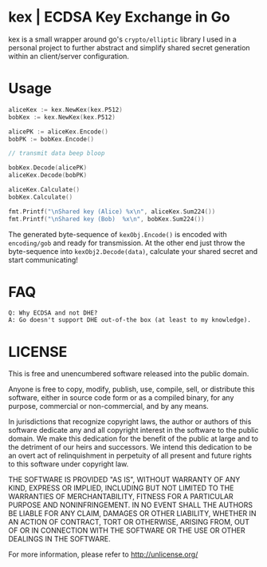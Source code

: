 # kex | ECDSA Key Exchange in Go
kex is a small wrapper around go's `crypto/elliptic` library I 
used in a personal project to further abstract and simplify shared secret generation
within an client/server configuration.

# Usage
```go
aliceKex := kex.NewKex(kex.P512)
bobKex := kex.NewKex(kex.P512)

alicePK := aliceKex.Encode()
bobPK := bobKex.Encode()

// transmit data beep bloop

bobKex.Decode(alicePK)
aliceKex.Decode(bobPK)

aliceKex.Calculate()
bobKex.Calculate()

fmt.Printf("\nShared key (Alice) %x\n", aliceKex.Sum224())
fmt.Printf("\nShared key (Bob)  %x\n", bobKex.Sum224())
```

The generated byte-sequence of `kexObj.Encode()` is encoded with `encoding/gob` and ready
for transmission. At the other end just throw the byte-sequence into `kexObj2.Decode(data)`, calculate
your shared secret and start communicating!

# FAQ
    Q: Why ECDSA and not DHE?
    A: Go doesn't support DHE out-of-the box (at least to my knowledge).
    
# LICENSE
This is free and unencumbered software released into the public domain.

Anyone is free to copy, modify, publish, use, compile, sell, or
distribute this software, either in source code form or as a compiled
binary, for any purpose, commercial or non-commercial, and by any
means.

In jurisdictions that recognize copyright laws, the author or authors
of this software dedicate any and all copyright interest in the
software to the public domain. We make this dedication for the benefit
of the public at large and to the detriment of our heirs and
successors. We intend this dedication to be an overt act of
relinquishment in perpetuity of all present and future rights to this
software under copyright law.

THE SOFTWARE IS PROVIDED "AS IS", WITHOUT WARRANTY OF ANY KIND,
EXPRESS OR IMPLIED, INCLUDING BUT NOT LIMITED TO THE WARRANTIES OF
MERCHANTABILITY, FITNESS FOR A PARTICULAR PURPOSE AND NONINFRINGEMENT.
IN NO EVENT SHALL THE AUTHORS BE LIABLE FOR ANY CLAIM, DAMAGES OR
OTHER LIABILITY, WHETHER IN AN ACTION OF CONTRACT, TORT OR OTHERWISE,
ARISING FROM, OUT OF OR IN CONNECTION WITH THE SOFTWARE OR THE USE OR
OTHER DEALINGS IN THE SOFTWARE.

For more information, please refer to <http://unlicense.org/>